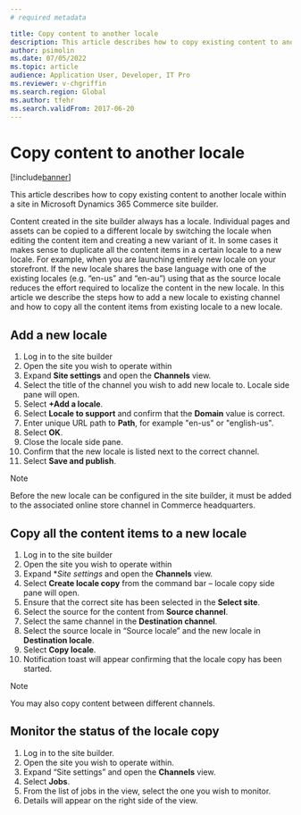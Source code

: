 ```yaml
---
# required metadata

title: Copy content to another locale
description: This article describes how to copy existing content to another locale within a site in Microsoft Dynamics 365 Commerce site builder.
author: psimolin
ms.date: 07/05/2022
ms.topic: article
audience: Application User, Developer, IT Pro
ms.reviewer: v-chgriffin
ms.search.region: Global
ms.author: tfehr
ms.search.validFrom: 2017-06-20
---
```


# Copy content to another locale

[!include[banner](../includes/banner.md)]

This article describes how to copy existing content to another locale within a site in Microsoft Dynamics 365 Commerce site builder.

Content created in the site builder always has a locale. Individual pages and assets can be copied to a different locale by switching the locale when editing the content item and creating a new variant of it.
In some cases it makes sense to duplicate all the content items in a certain locale to a new locale. For example, when you are launching entirely new locale on your storefront. If the new locale shares the base language with one of the existing locales (e.g. “en-us” and “en-au”) using that as the source locale reduces the effort required to localize the content in the new locale.
In this article we describe the steps how to add a new locale to existing channel and how to copy all the content items from existing locale to a new locale.

## Add a new locale

1.	Log in to the site builder
2.	Open the site you wish to operate within
3.	Expand **Site settings** and open the **Channels** view.
4.	Select the title of the channel you wish to add new locale to. Locale side pane will open.
5.	Select **+Add a locale**.
6.	Select **Locale to support** and confirm that the **Domain** value is correct.
7.	Enter unique URL path to **Path**, for example "en-us" or "english-us".
8.	Select **OK**.
9.	Close the locale side pane.
10.	Confirm that the new locale is listed next to the correct channel.
11.	Select **Save and publish**.

> [!NOTE]
> Before the new locale can be configured in the site builder, it must be added to the associated online store channel in Commerce headquarters.

## Copy all the content items to a new locale

1.	Log in to the site builder
2.	Open the site you wish to operate within
3.	Expand **Site settings* and open the **Channels** view.
4.	Select **Create locale copy** from the command bar – locale copy side pane will open.
5.	Ensure that the correct site has been selected in the **Select site**.
6.	Select the source for the content from **Source channel**.
7.	Select the same channel in the **Destination channel**.
8.	Select the source locale in “Source locale” and the new locale in **Destination locale**.
9.	Select **Copy locale**.
10.	Notification toast will appear confirming that the locale copy has been started.

> [!NOTE]
> You may also copy content between different channels.

## Monitor the status of the locale copy

1.	Log in to the site builder.
2.	Open the site you wish to operate within\.
3.	Expand “Site settings” and open the **Channels** view.
4.	Select **Jobs**.
5.	From the list of jobs in the view, select the one you wish to monitor.
6.	Details will appear on the right side of the view.




